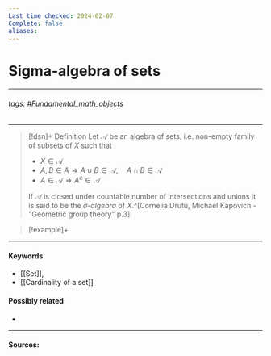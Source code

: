```yaml
---
Last time checked: 2024-02-07
Complete: false
aliases:
---
```

# Sigma-algebra of sets
***
###### tags: #Fundamental_math_objects 
***
>[!dsn]+ Definition
>Let $\mathcal{A}$ be an algebra of sets, i.e. non-empty family of subsets of $X$ such that
>- $X\in\mathcal{A}$
>- $A,B\in A\Rightarrow A\cup B\in\mathcal{A},\quad A\cap B\in\mathcal{A}$
>- $A\in\mathcal{A}\Rightarrow A^{c}\in\mathcal{A}$
>
>If $\mathcal{A}$ is closed under countable number of intersections and unions it is said to be the *$\sigma$-algebra* of $X$.^[Cornelia Drutu, Michael Kapovich - "Geometric group theory" p.3]

>[!example]+ 
>
***
#### Keywords
- [[Set]],
- [[Cardinality of a set]]
#### Possibly related
- 
***
#### Sources: